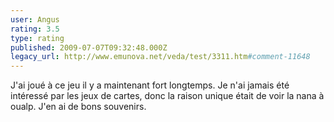 ```yaml
---
user: Angus
rating: 3.5
type: rating
published: 2009-07-07T09:32:48.000Z
legacy_url: http://www.emunova.net/veda/test/3311.htm#comment-11648
---
```

J'ai joué à ce jeu il y a maintenant fort longtemps. Je n'ai jamais été intéressé par les jeux de cartes, donc la raison unique était de voir la nana à oualp. J'en ai de bons souvenirs.